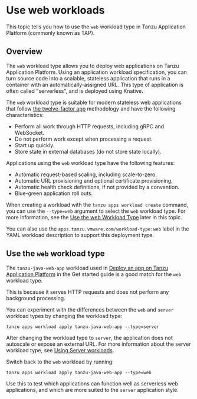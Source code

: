 # Use web workloads

This topic tells you how to use the `web` workload type in Tanzu Application Platform
(commonly known as TAP).

## <a id="overview"></a>Overview

The `web` workload type allows you to deploy web applications on Tanzu Application Platform.
Using an application workload specification, you can turn source code into a scalable, stateless
application that runs in a container with an automatically-assigned URL.
This type of application is often called "serverless", and is deployed using Knative.

The `web` workload type is suitable for modern stateless web applications that follow
[the twelve-factor app](https://12factor.net) methodology and have the following characteristics:

- Perform all work through HTTP requests, including gRPC and WebSocket.
- Do not perform work except when processing a request.
- Start up quickly.
- Store state in external databases (do not store state locally).

Applications using the `web` workload type have the following features:

- Automatic request-based scaling, including scale-to-zero.
- Automatic URL provisioning and optional certificate provisioning.
- Automatic health check definitions, if not provided by a convention.
- Blue-green application roll outs.

When creating a workload with the `tanzu apps workload create` command, you can use the `--type=web`
argument to select the `web` workload type. For more information, see the
[Use the web Workload Type](#using) later in this topic.

You can also use the `apps.tanzu.vmware.com/workload-type:web` label in the YAML workload description
to support this deployment type.

## <a id="using"></a> Use the `web` workload type

The `tanzu-java-web-app` workload used in
[Deploy an app on Tanzu Application Platform](../getting-started/deploy-first-app.hbs.md) in the
Get started guide is a good match for the `web` workload type.

This is because it serves HTTP requests and does not perform any background processing.

You can experiment with the differences between the `web` and `server` workload types by changing
the workload type:

```console
tanzu apps workload apply tanzu-java-web-app --type=server
```

After changing the workload type to `server`, the application does not autoscale or expose an
external URL. For more information about the server workload type, see
[Using Server workloads](server.hbs.md).

Switch back to the `web` workload by running:

```console
tanzu apps workload apply tanzu-java-web-app --type=web
```

Use this to test which applications can function well as serverless web applications, and which are
more suited to the `server` application style.
